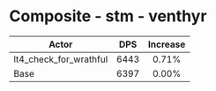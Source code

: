 # Composite - stm - venthyr
| Actor | DPS | Increase |
|---|:---:|:---:|
|lt4_check_for_wrathful|6443|0.71%|
|Base|6397|0.00%|

